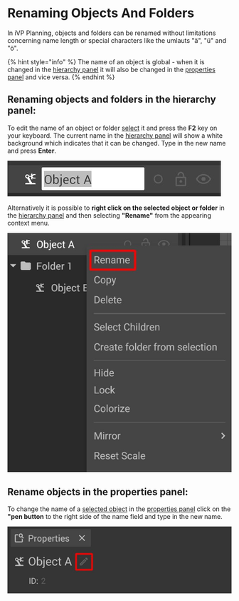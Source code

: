 # Renaming Objects And Folders

In iVP Planning, objects and folders can be renamed without limitations concerning name length or special characters like the umlauts "ä", "ü" and "ö".

{% hint style="info" %}
The name of an object is global - when it is changed in the [hierarchy panel](../user-interface/hierarchy-panel.md) it will also be changed in the [properties panel](../user-interface/the-info-panel.md) and vice versa.
{% endhint %}

## Renaming objects and folders in the hierarchy panel:

To edit the name of an object or folder [select](../machines/selecting-and-moving-objects.md) it and press the **F2** key on your keyboard. The current name in the [hierarchy panel](../user-interface/hierarchy-panel.md) will show a white background which indicates that it can be changed. Type in the new name and press **Enter**.

![](../../../.gitbook/assets/hierarchy_rename_active.jpg)

Alternatively it is possible to **right click on the selected object or folder** in the [hierarchy panel](../user-interface/hierarchy-panel.md) and then selecting **"Rename"** from the appearing context menu.

![](../../../.gitbook/assets/hierarchy_context_rename.jpg)

## Rename objects in the properties panel:

To change the name of a [selected object](../machines/selecting-and-moving-objects.md) in the [properties panel](../user-interface/the-info-panel.md) click on the **"pen button** to the right side of the name field and type in the new name. 

![](../../../.gitbook/assets/Properties_rename.jpg)
